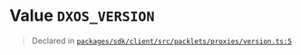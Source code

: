 # Value `DXOS_VERSION`
> Declared in [`packages/sdk/client/src/packlets/proxies/version.ts:5`](https://github.com/dxos/protocols/blob/main/packages/sdk/client/src/packlets/proxies/version.ts#L5)